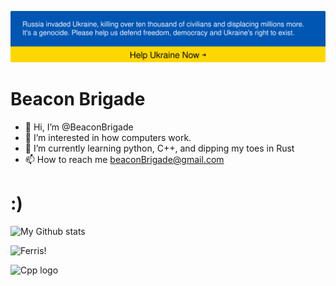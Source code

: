 [![Stand With Ukraine](https://raw.githubusercontent.com/vshymanskyy/StandWithUkraine/main/banner2-direct.svg)](https://stand-with-ukraine.pp.ua)

# Beacon Brigade
- 👋 Hi, I’m @BeaconBrigade
- 👀 I’m interested in how computers work.
- 🌱 I’m currently learning python, C++, and dipping my toes in Rust
- 📫 How to reach me beaconBrigade@gmail.com

# :) 

![My Github stats](https://github-readme-stats.vercel.app/api?username=BeaconBrigade&show_icons=true&theme=light)

 ![Ferris!](https://user-images.githubusercontent.com/100320298/171472910-524ba70a-9a73-4b88-b36b-3f05380c97b9.png)
 
 ![Cpp logo](https://user-images.githubusercontent.com/100320298/171473294-81221f19-b0a1-42a0-b4ea-5222b55d0e97.png)
